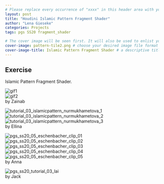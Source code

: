 ```yaml
---
# Please replace every occurrence of "xxxx" in this header area with your personal information.
layout: post
title: "Houdini Islamic Pattern Fragment Shader"
author: "Lena Gieseke"
categories: Projects
tags: pgs SS20 fragment_shader

# The cover image will be seen first. It will also be used to enlist your project amonst others.
cover-image: pattern-tile2.png # choose your desired image file format — must be supported by web browsers — only one
cover-image-title: Islamic Pattern Fragment Shader # a descriptive title for the image
---
```


## Exercise

Islamic Pattern Fragment Shader.


![gif1](gif1.gif)  
![gif2](gif2.gif)  
by Zainab


![tutorial_03_islamicpattern_nurmukhametova_1](tutorial_03_islamicpattern_nurmukhametova_1.gif)  
![tutorial_03_islamicpattern_nurmukhametova_2](tutorial_03_islamicpattern_nurmukhametova_2.gif)  
![tutorial_03_islamicpattern_nurmukhametova_3](tutorial_03_islamicpattern_nurmukhametova_3.gif)  
by Ellina


![pgs_ss20_05_eschenbacher_clip_01](pgs_ss20_05_eschenbacher_clip_01.gif)  
![pgs_ss20_05_eschenbacher_clip_02](pgs_ss20_05_eschenbacher_clip_02.gif)  
![pgs_ss20_05_eschenbacher_clip_03](pgs_ss20_05_eschenbacher_clip_03.gif)  
![pgs_ss20_05_eschenbacher_clip_04](pgs_ss20_05_eschenbacher_clip_04.gif)  
![pgs_ss20_05_eschenbacher_clip_05](pgs_ss20_05_eschenbacher_clip_05.gif)  
by Anna

![pgs_ss20_tutorial_03_lai](pgs_ss20_tutorial_03_lai.gif)  
by Jack

